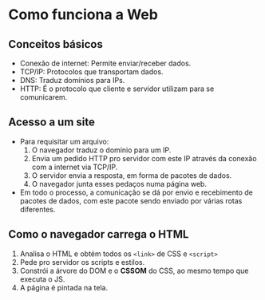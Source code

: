 # Como funciona a Web

## Conceitos básicos

- Conexão de internet: Permite enviar/receber dados.
- TCP/IP: Protocolos que transportam dados.
- DNS: Traduz domínios para IPs.
- HTTP: É o protocolo que cliente e servidor utilizam para se comunicarem.

## Acesso a um site

- Para requisitar um arquivo:
  1. O navegador traduz o domínio para um IP.
  2. Envia um pedido HTTP pro servidor com este IP através da conexão com a internet via TCP/IP.
  3. O servidor envia a resposta, em forma de pacotes de dados.
  4. O navegador junta esses pedaços numa página web.
- Em todo o processo, a comunicação se dá por envio e recebimento de pacotes de dados, com este pacote sendo enviado por várias rotas diferentes.

## Como o navegador carrega o HTML

1. Analisa o HTML e obtém todos os `<link>` de CSS e `<script>`
2. Pede pro servidor os scripts e estilos.
3. Constrói a árvore do DOM e o **CSSOM** do CSS, ao mesmo tempo que executa o JS.
4. A página é pintada na tela.